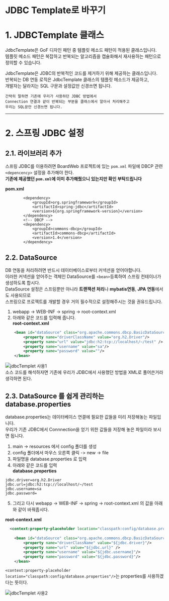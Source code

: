 
JDBC Template로 바꾸기
=======================
# 1. JDBCTemplate 클래스
JdbcTemplate은 GoF 디자인 패턴 중 템플릿 메소드 패턴이 적용된 클래스입니다.         
템플릿 메소드 패턴은 복잡하고 반복되는 알고리즘을 캡슐화해서 재사용하는 패턴으로 정의할 수 있습니다.       
    
JdbcTemplate은 JDBC의 반복적인 코드를 제거하기 위해 제공하는 클래스입니다.  
반복되는 DB 연동 로직은 JdbcTemplate 클래스의 템플릿 메소드가 제공하고,  
개발자는 달라지는 SQL 구문과 설정값만 신경쓰면 됩니다.  
    
```
간략히 말하면 기존에 우리가 사용하던 JDBC 방법에서 
Connection 연결과 같이 반복되는 부분을 클래스에서 알아서 처리해주고 
우리는 SQL문만 신경쓰면 됩니다.
```
***
# 2. 스프링 JDBC 설정
## 2.1. 라이브러리 추가    
스프링 JDBC를 이용하려면 BoardWeb 프로젝트에 있는 ```pom.xml``` 파일에 DBCP 관련 ```<depencency>``` 설정을 추가해야 한다.  
**기존에 제공했던 ```pom.xml```에 이미 추가해줬으니 있는지만 확인 부탁드립니다**   
     
**pom.xml**
```		<!-- jdbc -->
		<dependency>
			<groupId>org.springframework</groupId>
			<artifactId>spring-jdbc</artifactId>
			<version>${org.springframework-version}</version>
		</dependency>
		<!-- DBCP -->
		<dependency>
			<groupId>commons-dbcp</groupId>
			<artifactId>commons-dbcp</artifactId>
			<version>1.4</version>
		</dependency>		
```  
## 2.2. DataSource       
DB 연동을 처리하려면 반드시 데이터베이스로부터 커넥션을 얻어야합니다.            
이러한 커넥션을 얻어주는 객체인 DataSource를 ```<bean>```등록하여 스프링 컨테이너가 생성하도록 합시다.           
DataSource 설정은 스프링뿐만 아니라 **트랜잭션 처리**나 **mybatis연동**, **JPA 연동**에서도 사용되므로      
스프링으로 프로젝트를 개발할 경우 거의 필수적으로 설정해주시는 것을 권유드립니다.         
    
1. webapp -> WEB-INF -> spring -> root-context.xml
2. 아래와 같은 코드를 입력해 줍니다.  
**root-context.xml**
```xml
	<bean id="dataSource" class="org.apache.commons.dbcp.BasicDataSource" destroy-method="close">
		<property name="driverClassName" value="org.h2.Driver"/>
		<property name="url" value="jdbc:h2:tcp://localhost/~/test" />
		<property name="username" value="sa"/>
		<property name="password" value=""/>
	</bean>
```
![jdbcTemplet 사용1](https://user-images.githubusercontent.com/50267433/84333511-ed3a8400-abca-11ea-82a4-d0505def131c.PNG)    
소스 코드를 해석하자면 기존에 우리가 JDBC에서 사용했던 방법을 XML로 풀어쓴거라 생각하면 된다.           
    
## 2.3. DataSource 를 쉽게 관리하는 database.properties 
database.properties는 데이터베이스 연결에 필요한 값들을 미리 저장해놓는 파일입니다.      
우리가 기존 JDBC에서 Connnection을 얻기 위한 값들을 저장해 놓은 파일이라 보시면 됩니다.           
           
1. main -> resources 에서 config 폴더를 생성
2. config 폴더에서 마우스 오른쪽 클릭 -> new -> file
3. 파일명을 database.properties 로 입력 
4. 아래와 같은 코드를 입력  
**database.properties**
```
jdbc.driver=org.h2.Driver
jdbc.url=jdbc:h2:tcp://localhost/~/test
jdbc.username=sa
jdbc.password=
```
5. 그리고 다시 webapp -> WEB-INF -> spring -> root-context.xml 의 값을 아래와 같이 바꿔줍시다.  

**root-context.xml**
```xml
  <context:property-placeholder location="classpath:config/database.properties"/>
  
    <bean id="dataSource" class="org.apache.commons.dbcp.BasicDataSource" destroy-method="close">
		<property name="driverClassName" value="${jdbc.driver}"/>
		<property name="url" value="${jdbc.url}" />
		<property name="username" value="${jdbc.username}"/>
		<property name="password" value="${jdbc.password}"/>
	</bean>
```
```<context:property-placeholder location="classpath:config/database.properties"/>```는 properties를 사용하겠다는 뜻이다.    

![jdbcTemplet 사용2](https://user-images.githubusercontent.com/50267433/84333901-f8da7a80-abcb-11ea-9590-1cd9a4e1b8f6.PNG)   
   

